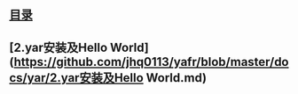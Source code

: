 ## [目录](https://github.com/jhq0113/yafr/blob/master/docs/index.md)

## [2.yar安装及Hello World](https://github.com/jhq0113/yafr/blob/master/docs/yar/2.yar安装及Hello World.md)
